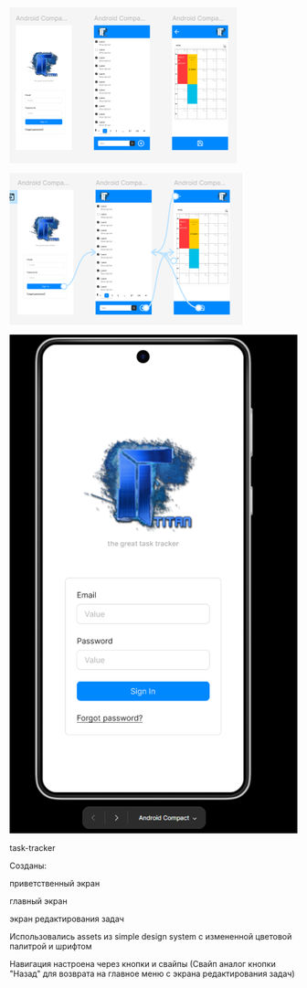 
![Image alt](https://github.com/N1keticks/PKS-5SEM/blob/main/2PRAC/Screenshot%202025-09-15%20022019.png)

![Image alt](https://github.com/N1keticks/PKS-5SEM/blob/main/2PRAC/Screenshot%202025-09-15%20022034.png)

![Image alt](https://github.com/N1keticks/PKS-5SEM/blob/main/2PRAC/Screenshot%202025-09-15%20022133.png)

 task-tracker
 
Созданы:

приветственный экран

главный экран

экран редактирования задач


Использовались assets из simple design system с измененной цветовой палитрой и шрифтом

Навигация настроена через кнопки и свайпы (Свайп аналог кнопки "Назад" для возврата на главное меню с экрана редактирования задач) 

